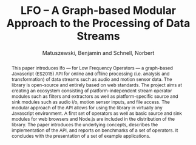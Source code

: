 --- 
  title: "LFO – A Graph-based Modular Approach to the Processing of Data Streams" 
  abstract: "This paper introduces lfo — for Low Frequency Operators — a graph-based Javascript (ES2015) API for online and offline processing (i.e. analysis and transformation) of data streams such as audio and motion sensor data. The library is open-source and entirely based on web standards. The project aims at creating an ecosystem consisting of platform-independent stream operator modules such as filters and extractors as well as platform-specific source and sink modules such as audio i/o, motion sensor inputs, and file access. The modular approach of the API allows for using the library in virtually any Javascript environment. A first set of operators as well as basic source and sink modules for web browsers and Node.js are included in the distribution of the library. The paper introduces the underlying concepts, describes the implementation of the API, and reports on benchmarks of a set of operators. It concludes with the presentation of a set of example applications." 
  address: "London" 
  author: "Matuszewski, Benjamin and Schnell, Norbert" 
  booktitle: "Proceedings of the International Web Audio Conference" 
  editor: "Thalmann, Florian and Ewert, Sebastian" 
  month: "Proceedings of the International Web Audio Conference"
  pages: "" 
  publisher: "Queen Mary University of London" 
  series: "WAC '17"
  type: "Paper"  
  year: "2017" 
  id: "2017_39" 
  tags: year2017 
  pdflink: /_data/papers/pdf/2017/39.pdf
---